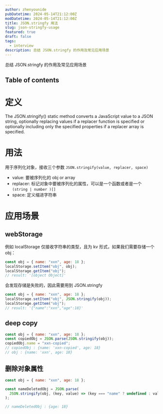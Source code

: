 ```yaml
---
author: zhenyounide
pubDatetime: 2024-05-14T21:12:00Z
modDatetime: 2024-05-14T21:12:00Z
title: JSON.stringfy 用法
slug: json-stringfy-usage
featured: true
draft: false
tags:
  - interview
description: 总结 JSON.stringfy 的作用及常见应用场景
---
```


总结 JSON.stringfy 的作用及常见应用场景

## Table of contents

# 定义

The JSON.stringify() static method converts a JavaScript value to a JSON string, optionally replacing values if a replacer function is specified or optionally including only the specified properties if a replacer array is specified.

# 用法

用于序列化对象，接收三个参数 `JSON.stringify(value, replacer, space)`

- value: 要被序列化的 obj or array
- replacer: 标记对象中要被序列化的属性，可以是一个函数或者是一个 `(string | number )[]`
- space: 定义缩进字符串

# 应用场景

## webStorage

例如 localStorage 仅接收字符串的类型，且为 kv 形式，如果我们需要存储一个 obj：

```js
const obj = { name: "xxn", age: 18 };
localStorage.setItem("obj", obj);
localStorage.getItem("obj");
// result: '[object Object]'
```

会发现存储是失败的，因此需要用到 JSON.stringfy

```js
const obj = { name: "xxn", age: 18 };
localStorage.setItem("obj", JSON.stringify(obj));
localStorage.getItem("obj");
// result: '{"name":"xxn","age":18}'
```

## deep copy

```js
const obj = { name: "xxn", age: 18 };
const copiedObj = JSON.parse(JSON.stringify(obj));
copiedObj.name = "xxn-copied";
// copiedObj : {name: 'xxn-copied', age: 18}
// obj : {name: 'xxn', age: 18}
```

## 删除对象属性

```js
const obj = { name: "xxn", age: 18 };

const nameDeletedObj = JSON.parse(
  JSON.stringify(obj, (key, value) => (key === "name" ? undefined : value))
);

// nameDeletedObj : {age: 18}
```

